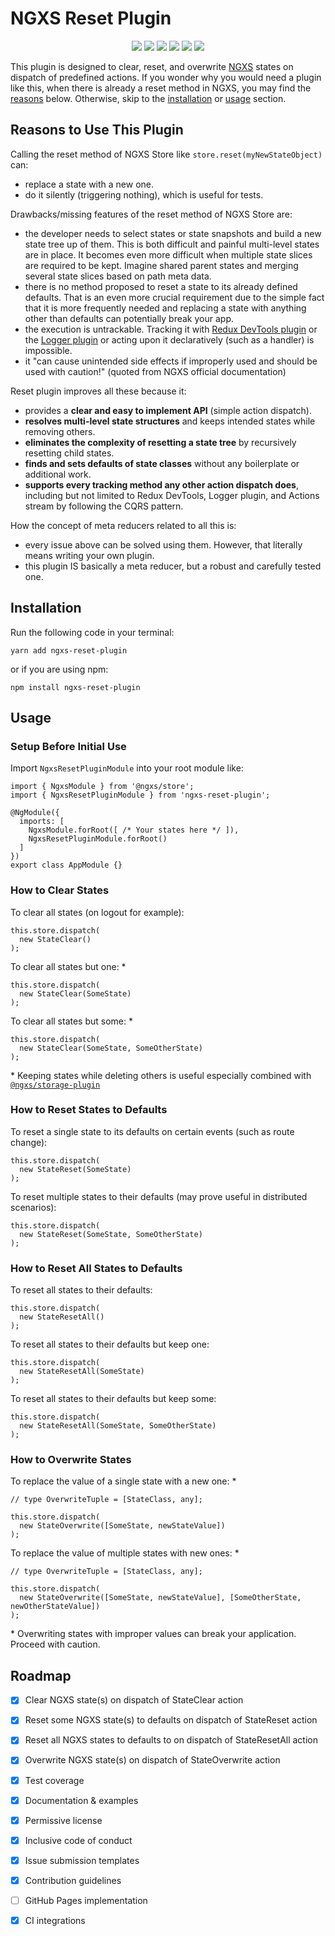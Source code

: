 # NGXS Reset Plugin

<p align="center">
  <a href="https://travis-ci.org/ng-turkey/ngxs-reset-plugin"><img src="https://travis-ci.org/ng-turkey/ngxs-reset-plugin.svg?branch=master"/></a>
  <a href="https://codeclimate.com/github/ng-turkey/ngxs-reset-plugin/maintainability"><img src="https://api.codeclimate.com/v1/badges/94f61495acc71b81033a/maintainability" /></a>
  <a href="https://codeclimate.com/github/ng-turkey/ngxs-reset-plugin/test_coverage"><img src="https://api.codeclimate.com/v1/badges/94f61495acc71b81033a/test_coverage" /></a>
  <a href="https://codecov.io/gh/Semyonic/ngxs-reset-plugin"><img src="https://codecov.io/gh/Semyonic/ngxs-reset-plugin/branch/master/graph/badge.svg" /></a>
  <img src="https://img.shields.io/github/license/ng-turkey/ngxs-reset-plugin.svg" />
  <a href="https://twitter.com/ngTurkiye"><img src="https://img.shields.io/twitter/follow/ngTurkiye.svg?label=Follow"/></a>
</p>

This plugin is designed to clear, reset, and overwrite [NGXS](https://www.npmjs.com/package/@ngxs/store) states on dispatch of predefined actions. If you wonder why you would need a plugin like this, when there is already a reset method in NGXS, you may find the [reasons](#reasons-to-use-this-plugin) below. Otherwise, skip to the [installation](#installation) or [usage](#usage) section.

## Reasons to Use This Plugin

Calling the reset method of NGXS Store like `store.reset(myNewStateObject)` can:

- replace a state with a new one.
- do it silently (triggering nothing), which is useful for tests.

Drawbacks/missing features of the reset method of NGXS Store are:

- the developer needs to select states or state snapshots and build a new state tree up of them. This is both difficult and painful multi-level states are in place. It becomes even more difficult when multiple state slices are required to be kept. Imagine shared parent states and merging several state slices based on path meta data.
- there is no method proposed to reset a state to its already defined defaults. That is an even more crucial requirement due to the simple fact that it is more frequently needed and replacing a state with anything other than defaults can potentially break your app.
- the execution is untrackable. Tracking it with [Redux DevTools plugin](https://www.npmjs.com/package/@ngxs/devtools-plugin) or the [Logger plugin](https://www.npmjs.com/package/@ngxs/logger-plugin) or acting upon it declaratively (such as a handler) is impossible.
- it "can cause unintended side effects if improperly used and should be used with caution!" (quoted from NGXS official documentation)

Reset plugin improves all these because it:

- provides a **clear and easy to implement API** (simple action dispatch).
- **resolves multi-level state structures** and keeps intended states while removing others.
- **eliminates the complexity of resetting a state tree** by recursively resetting child states.
- **finds and sets defaults of state classes** without any boilerplate or additional work.
- **supports every tracking method any other action dispatch does**, including but not limited to Redux DevTools, Logger plugin, and Actions stream by following the CQRS pattern.

How the concept of meta reducers related to all this is:

- every issue above can be solved using them. However, that literally means writing your own plugin.
- this plugin IS basically a meta reducer, but a robust and carefully tested one.

## Installation

Run the following code in your terminal:

```
yarn add ngxs-reset-plugin
```

or if you are using npm:

```
npm install ngxs-reset-plugin
```

## Usage

### Setup Before Initial Use

Import `NgxsResetPluginModule` into your root module like:

```TS
import { NgxsModule } from '@ngxs/store';
import { NgxsResetPluginModule } from 'ngxs-reset-plugin';

@NgModule({
  imports: [
    NgxsModule.forRoot([ /* Your states here */ ]),
    NgxsResetPluginModule.forRoot()
  ]
})
export class AppModule {}
```

### How to Clear States

To clear all states (on logout for example):

```TS
this.store.dispatch(
  new StateClear()
);
```

To clear all states but one: \*

```TS
this.store.dispatch(
  new StateClear(SomeState)
);
```

To clear all states but some: \*

```TS
this.store.dispatch(
  new StateClear(SomeState, SomeOtherState)
);
```

\* Keeping states while deleting others is useful especially combined with [`@ngxs/storage-plugin`](https://npmjs.com/package/@ngxs/storage-plugin)

### How to Reset States to Defaults

To reset a single state to its defaults on certain events (such as route change):

```TS
this.store.dispatch(
  new StateReset(SomeState)
);
```

To reset multiple states to their defaults (may prove useful in distributed scenarios):

```TS
this.store.dispatch(
  new StateReset(SomeState, SomeOtherState)
);
```

### How to Reset All States to Defaults

To reset all states to their defaults:

```TS
this.store.dispatch(
  new StateResetAll()
);
```

To reset all states to their defaults but keep one:

```TS
this.store.dispatch(
  new StateResetAll(SomeState)
);
```

To reset all states to their defaults but keep some:

```TS
this.store.dispatch(
  new StateResetAll(SomeState, SomeOtherState)
);
```

### How to Overwrite States

To replace the value of a single state with a new one: \*

```TS
// type OverwriteTuple = [StateClass, any];

this.store.dispatch(
  new StateOverwrite([SomeState, newStateValue])
);
```

To replace the value of multiple states with new ones: \*

```TS
// type OverwriteTuple = [StateClass, any];

this.store.dispatch(
  new StateOverwrite([SomeState, newStateValue], [SomeOtherState, newOtherStateValue])
);
```

\* Overwriting states with improper values can break your application. Proceed with caution.

## Roadmap

- [x] Clear NGXS state(s) on dispatch of StateClear action

- [x] Reset some NGXS state(s) to defaults on dispatch of StateReset action

- [x] Reset all NGXS states to defaults to on dispatch of StateResetAll action

- [x] Overwrite NGXS state(s) on dispatch of StateOverwrite action

- [x] Test coverage

- [x] Documentation & examples

- [x] Permissive license

- [x] Inclusive code of conduct

- [x] Issue submission templates

- [x] Contribution guidelines

- [ ] GitHub Pages implementation

- [x] CI integrations
